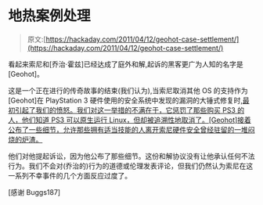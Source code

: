 # 地热案例处理

> 原文:[https://hackaday.com/2011/04/12/geohot-case-settlement/](https://hackaday.com/2011/04/12/geohot-case-settlement/)

看起来索尼和[乔治·霍兹]已经达成了庭外和解,起诉的黑客更广为人知的名字是[Geohot]。

这是一个正在进行的传奇故事的结束(我们认为),当索尼取消其他 OS 的支持作为[Geohot]在 PlayStation 3 硬件使用的安全系统中发现的漏洞的大锤式修复时,[最初引起了我们的愤怒。我们对这一举措的不满在于，它惩罚了那些购买 PS3 的人，他们知道 PS3 可以原生运行 Linux，但却被追溯性地取消了。[Geohot]接着公布了一些细节，允许那些拥有适当技能的人离开索尼硬件安全曾经驻留的一堆闷烧的炉渣。](http://hackaday.com/2010/03/31/sony-removes-ps3-linux-support-with-an-update-errrrr-downgrade/)

他们对他提起诉讼，因为他公布了那些细节。这份和解协议没有让他承认任何不法行为。我们不会对(乔治的)行为的道德或伦理发表评论，但我们仍然认为索尼在这一系列不幸事件的几个方面反应过度了。

[感谢 Buggs187]